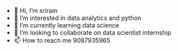 - 👋 Hi, I’m sriram
- 👀 I’m interested in data analytics and python
- 🌱 I’m currently learning data science
- 💞️ I’m looking to collaborate on data scientist internship
- 📫 How to reach me 9087935965

<!---
RVsri90/RVsri90 is a ✨ special ✨ repository because its `README.md` (this file) appears on your GitHub profile.
You can click the Preview link to take a look at your changes.
--->
